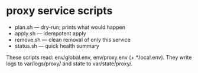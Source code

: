 # proxy service scripts

- plan.sh   — dry-run; prints what would happen
- apply.sh  — idempotent apply
- remove.sh — clean removal of only this service
- status.sh — quick health summary

These scripts read: env/global.env, env/proxy.env (+ *.local.env).
They write logs to var/logs/proxy/ and state to var/state/proxy/.
